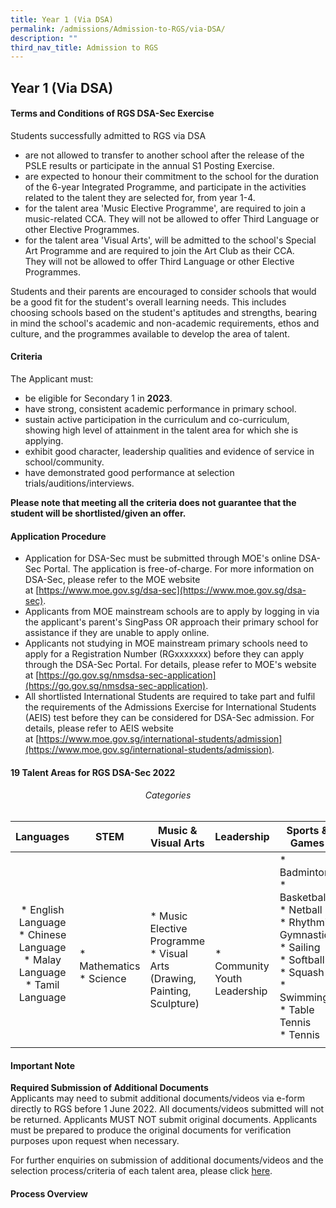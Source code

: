 ```yaml
---
title: Year 1 (Via DSA)
permalink: /admissions/Admission-to-RGS/via-DSA/
description: ""
third_nav_title: Admission to RGS
---
```

## Year 1 (Via DSA)

#### Terms and Conditions of RGS DSA-Sec Exercise

Students successfully admitted to RGS via DSA

*   are not allowed to transfer to another school after the release of the PSLE results or participate in the annual S1 Posting Exercise.
*   are expected to honour their commitment to the school for the duration of the 6-year Integrated Programme, and participate in the activities related to the talent they are selected for, from year 1-4.
*   for the talent area 'Music Elective Programme', are required to join a music-related CCA. They will not be allowed to offer Third Language or other Elective Programmes.
*   for the talent area 'Visual Arts', will be admitted to the school's Special Art Programme and are required to join the Art Club as their CCA. They will not be allowed to offer Third Language or other Elective Programmes.

Students and their parents are encouraged to consider schools that would be a good fit for the student's overall learning needs. This includes choosing schools based on the student's aptitudes and strengths, bearing in mind the school's academic and non-academic requirements, ethos and culture, and the programmes available to develop the area of talent.

#### Criteria

The Applicant must:

*   be eligible for Secondary 1 in **2023**.
*   have strong, consistent academic performance in primary school.
*   sustain active participation in the curriculum and co-curriculum, showing high level of attainment in the talent area for which she is applying.
*   exhibit good character, leadership qualities and evidence of service in school/community.
*   have demonstrated good performance at selection trials/auditions/interviews.

**Please note that meeting all the criteria does not guarantee that the student will be shortlisted/given an offer.**

#### Application Procedure

*   Application for DSA-Sec must be submitted through MOE's online DSA-Sec Portal. The application is free-of-charge. For more information on DSA-Sec, please refer to the MOE website at [https://www.moe.gov.sg/dsa-sec](https://www.moe.gov.sg/dsa-sec).
*   Applicants from MOE mainstream schools are to apply by logging in via the applicant's parent's SingPass OR approach their primary school for assistance if they are unable to apply online.
*   Applicants not studying in MOE mainstream primary schools need to apply for a Registration Number (RGxxxxxxx) before they can apply through the DSA-Sec Portal. For details, please refer to MOE's website at [https://go.gov.sg/nmsdsa-sec-application](https://go.gov.sg/nmsdsa-sec-application).
*   All shortlisted International Students are required to take part and fulfil the requirements of the Admissions Exercise for International Students (AEIS) test before they can be considered for DSA-Sec admission. For details, please refer to AEIS website at [https://www.moe.gov.sg/international-students/admission](https://www.moe.gov.sg/international-students/admission).

#### 19 Talent Areas for RGS DSA-Sec 2022

###### <center>Categories</center>

| Languages  | STEM  | Music & Visual Arts  | Leadership  | Sports & Games  |
|:-:|---|---|---|---|
| <br>*   English Language<br>*   Chinese Language<br>*   Malay Language<br>*   Tamil Language  | <br><br><br>* Mathematics<br>*   Science  | <br><br>*   Music Elective Programme<br>*   Visual Arts (Drawing, Painting, Sculpture)  | <br><br><br><br>*   Community Youth Leadership  |*   Badminton<br>*   Basketball<br>*   Netball<br>*   Rhythmic Gymnastics<br>*   Sailing<br>*   Softball<br>*   Squash<br>*   Swimming<br>*   Table Tennis<br>*   Tennis   |
|   |   |   |   |   |

#### Important Note

**Required Submission of Additional Documents**<br>
Applicants may need to submit additional documents/videos via e-form directly to RGS before 1 June 2022. All documents/videos submitted will not be returned. Applicants MUST NOT submit original documents. Applicants must be prepared to produce the original documents for verification purposes upon request when necessary.

For further enquiries on submission of additional documents/videos and the selection process/criteria of each talent area, please click [here](/files/RGS-DSA_TalentInformation_2022.pdf).

#### Process Overview

